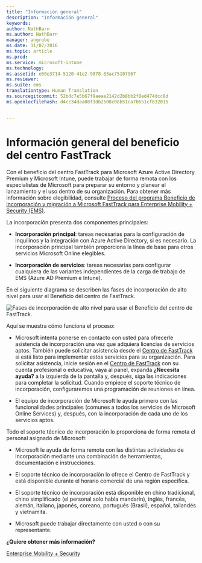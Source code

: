 ```yaml
---
title: "Información general"
description: "Información general"
keywords: 
author: NathBarn
ms.author: NathBarn
manager: angrobe
ms.date: 11/07/2016
ms.topic: article
ms.prod: 
ms.service: microsoft-intune
ms.technology: 
ms.assetid: e60e3714-5120-41e2-9878-83ac75107967
ms.reviewer: 
ms.suite: ems
translationtype: Human Translation
ms.sourcegitcommit: 52bdc7e5b67f9aeae2142d2b8bb2f8ed474dcc8d
ms.openlocfilehash: d4cc34daa08f3db2508c08b51ca70651cf832015


---
```


# <a name="fasttrack-center-benefit-overview"></a>Información general del beneficio del centro FastTrack

Con el beneficio del centro FastTrack para Microsoft Azure Active Directory Premium y Microsoft Intune, puede trabajar de forma remota con los especialistas de Microsoft para preparar su entorno y planear el lanzamiento y el uso dentro de su organización. Para obtener más información sobre elegibilidad, consulte [Proceso del programa Beneficio de incorporación y migración a Microsoft FastTrack para Enterprise Mobility + Security (EMS)](fasttrack-center-benefit-process-for-enterprise-mobility-suite-ems.md).


La incorporación presenta dos componentes principales:

-   **Incorporación principal**: tareas necesarias para la configuración de inquilinos y la integración con Azure Active Directory, si es necesario. La incorporación principal también proporciona la línea de base para otros servicios Microsoft Online elegibles.

-   **Incorporación de servicios**: tareas necesarias para configurar cualquiera de las variantes independientes de la carga de trabajo de EMS (Azure AD Premium e Intune).

En el siguiente diagrama se describen las fases de incorporación de alto nivel para usar el Beneficio del centro de FastTrack.

![Fases de incorporación de alto nivel para usar el Beneficio del centro de FastTrack.](./media/ft-onboarding-process.png)

Aquí se muestra cómo funciona el proceso:

- Microsoft intenta ponerse en contacto con usted para ofrecerle asistencia de incorporación una vez que adquiera licencias de servicios aptos. También puede solicitar asistencia desde el [Centro de FastTrack](http://fasttrack.microsoft.com/) si está listo para implementar estos servicios para su organización. Para solicitar asistencia, inicie sesión en el [Centro de FastTrack](http://fasttrack.microsoft.com/) con su cuenta profesional o educativa, vaya al panel, expanda **¿Necesita ayuda?** a la izquierda de la pantalla y, después, siga las indicaciones para completar la solicitud. Cuando empiece el soporte técnico de incorporación, configuraremos una programación de reuniones en línea.

-   El equipo de incorporación de Microsoft le ayuda primero con las funcionalidades principales (comunes a todos los servicios de Microsoft Online Services) y, después, con la incorporación de cada uno de los servicios aptos.

Todo el soporte técnico de incorporación lo proporciona de forma remota el personal asignado de Microsoft:

-   Microsoft le ayuda de forma remota con las distintas actividades de incorporación mediante una combinación de herramientas, documentación e instrucciones.

-   El soporte técnico de incorporación lo ofrece el Centro de FastTrack y está disponible durante el horario comercial de una región específica.

-   El soporte técnico de incorporación está disponible en chino tradicional, chino simplificado (el personal solo habla mandarín), inglés, francés, alemán, italiano, japonés, coreano, portugués (Brasil), español, tailandés y vietnamita.

-   Microsoft puede trabajar directamente con usted o con su representante.

**¿Quiere obtener más información?**

[Enterprise Mobility + Security](https://www.microsoft.com/en-us/cloud-platform/enterprise-mobility)



<!--HONumber=Dec16_HO2-->


